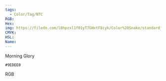 ```yaml
---
tags:
  - Color/Tag/NTC
RGB:
Hex:
img: https://filedn.com/l0hpzxl1f01yT7GHxtF8cyk/Color%20Snake/standard_csv_to_svg/9EDEE0.svg
CMYK:
HSL:
Name:
---
```

Morning Glory
```palette
#9EDEE0
```
RGB
